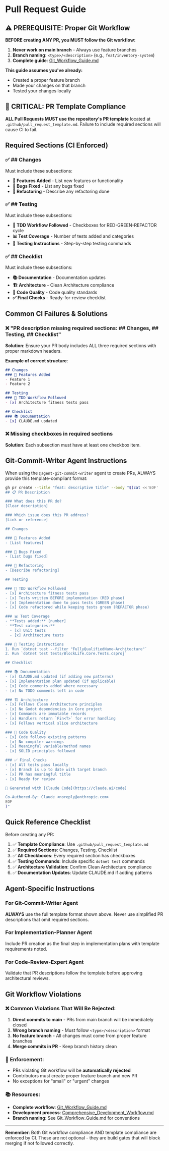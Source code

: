 # Pull Request Guide

## ⚠️ PREREQUISITE: Proper Git Workflow

**BEFORE creating ANY PR, you MUST follow the Git workflow:**

1. **Never work on main branch** - Always use feature branches
2. **Branch naming**: `<type>/<description>` (e.g., `feat/inventory-system`)
3. **Complete guide**: [Git_Workflow_Guide.md](Git_Workflow_Guide.md)

**This guide assumes you've already:**
- Created a proper feature branch
- Made your changes on that branch
- Tested your changes locally

## 🚨 CRITICAL: PR Template Compliance

**ALL Pull Requests MUST use the repository's PR template** located at `.github/pull_request_template.md`. Failure to include required sections will cause CI to fail.

## Required Sections (CI Enforced)

### ✅ **## Changes** 
Must include these subsections:
- **🎯 Features Added** - List new features or functionality
- **🐛 Bugs Fixed** - List any bugs fixed  
- **🔧 Refactoring** - Describe any refactoring done

### ✅ **## Testing**
Must include these subsections:
- **🧪 TDD Workflow Followed** - Checkboxes for RED-GREEN-REFACTOR cycle
- **📊 Test Coverage** - Number of tests added and categories
- **🔬 Testing Instructions** - Step-by-step testing commands

### ✅ **## Checklist**
Must include these subsections:
- **📚 Documentation** - Documentation updates
- **🏗️ Architecture** - Clean Architecture compliance
- **🎨 Code Quality** - Code quality standards
- **✅ Final Checks** - Ready-for-review checklist

## Common CI Failures & Solutions

### ❌ "PR description missing required sections: ## Changes, ## Testing, ## Checklist"

**Solution**: Ensure your PR body includes ALL three required sections with proper markdown headers.

**Example of correct structure**:
```markdown
## Changes
### 🎯 Features Added
- Feature 1
- Feature 2

## Testing  
### 🧪 TDD Workflow Followed
- [x] Architecture fitness tests pass

## Checklist
### 📚 Documentation
- [x] CLAUDE.md updated
```

### ❌ Missing checkboxes in required sections

**Solution**: Each subsection must have at least one checkbox item.

## Git-Commit-Writer Agent Instructions

When using the `@agent-git-commit-writer` agent to create PRs, ALWAYS provide this template-compliant format:

```bash
gh pr create --title "feat: descriptive title" --body "$(cat <<'EOF'
## 📋 PR Description

### What does this PR do?
[Clear description]

### Which issue does this PR address?
[Link or reference]

## Changes

### 🎯 Features Added
- [List features]

### 🐛 Bugs Fixed
- [List bugs fixed]

### 🔧 Refactoring
- [Describe refactoring]

## Testing

### 🧪 TDD Workflow Followed
- [x] Architecture fitness tests pass
- [x] Tests written BEFORE implementation (RED phase)
- [x] Implementation done to pass tests (GREEN phase)
- [x] Code refactored while keeping tests green (REFACTOR phase)

### 📊 Test Coverage
- **Tests added:** [number]
- **Test categories:**
  - [x] Unit tests
  - [x] Architecture tests

### 🔬 Testing Instructions
1. Run `dotnet test --filter "FullyQualifiedName~Architecture"`
2. Run `dotnet test tests/BlockLife.Core.Tests.csproj`

## Checklist

### 📚 Documentation
- [x] CLAUDE.md updated (if adding new patterns)
- [x] Implementation plan updated (if applicable)
- [x] Code comments added where necessary
- [x] No TODO comments left in code

### 🏗️ Architecture
- [x] Follows Clean Architecture principles
- [x] No Godot dependencies in Core project
- [x] Commands are immutable records
- [x] Handlers return `Fin<T>` for error handling
- [x] Follows vertical slice architecture

### 🎨 Code Quality
- [x] Code follows existing patterns
- [x] No compiler warnings
- [x] Meaningful variable/method names
- [x] SOLID principles followed

### ✅ Final Checks
- [x] All tests pass locally
- [x] Branch is up to date with target branch
- [x] PR has meaningful title
- [x] Ready for review

🤖 Generated with [Claude Code](https://claude.ai/code)

Co-Authored-By: Claude <noreply@anthropic.com>
EOF
)"
```

## Quick Reference Checklist

Before creating any PR:

1. ✅ **Template Compliance**: Use `.github/pull_request_template.md`
2. ✅ **Required Sections**: Changes, Testing, Checklist
3. ✅ **All Checkboxes**: Every required section has checkboxes
4. ✅ **Testing Commands**: Include specific `dotnet test` commands
5. ✅ **Architecture Validation**: Confirm Clean Architecture compliance
6. ✅ **Documentation Updates**: Update CLAUDE.md if adding patterns

## Agent-Specific Instructions

### For Git-Commit-Writer Agent
**ALWAYS** use the full template format shown above. Never use simplified PR descriptions that omit required sections.

### For Implementation-Planner Agent  
Include PR creation as the final step in implementation plans with template requirements noted.

### For Code-Review-Expert Agent
Validate that PR descriptions follow the template before approving architectural reviews.

## Git Workflow Violations

### ❌ **Common Violations That Will Be Rejected:**

1. **Direct commits to main** - PRs from main branch will be immediately closed
2. **Wrong branch naming** - Must follow `<type>/<description>` format
3. **No feature branch** - All changes must come from proper feature branches
4. **Merge commits in PR** - Keep branch history clean

### 🚨 **Enforcement:**
- PRs violating Git workflow will be **automatically rejected**
- Contributors must create proper feature branch and new PR
- No exceptions for "small" or "urgent" changes

### 📚 **Resources:**
- **Complete workflow**: [Git_Workflow_Guide.md](Git_Workflow_Guide.md)
- **Development process**: [Comprehensive_Development_Workflow.md](Comprehensive_Development_Workflow.md)
- **Branch naming**: See Git_Workflow_Guide.md for conventions

---

**Remember**: Both Git workflow compliance AND template compliance are enforced by CI. These are not optional - they are build gates that will block merging if not followed correctly.